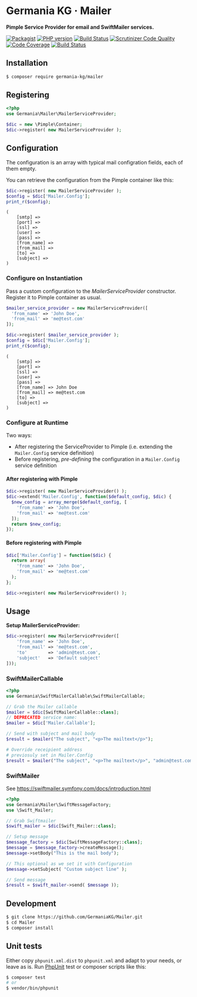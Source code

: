 # Germania KG · Mailer

**Pimple Service Provider for email and SwiftMailer services.**

[![Packagist](https://img.shields.io/packagist/v/germania-kg/mailer.svg?style=flat)](https://packagist.org/packages/germania-kg/mailer)
[![PHP version](https://img.shields.io/packagist/php-v/germania-kg/mailer.svg)](https://packagist.org/packages/germania-kg/mailer)
[![Build Status](https://img.shields.io/travis/GermaniaKG/Mailer.svg?label=Travis%20CI)](https://travis-ci.org/GermaniaKG/Mailer)
[![Scrutinizer Code Quality](https://scrutinizer-ci.com/g/GermaniaKG/Mailer/badges/quality-score.png?b=master)](https://scrutinizer-ci.com/g/GermaniaKG/Mailer/?branch=master)
[![Code Coverage](https://scrutinizer-ci.com/g/GermaniaKG/Mailer/badges/coverage.png?b=master)](https://scrutinizer-ci.com/g/GermaniaKG/Mailer/?branch=master)
[![Build Status](https://scrutinizer-ci.com/g/GermaniaKG/Mailer/badges/build.png?b=master)](https://scrutinizer-ci.com/g/GermaniaKG/Mailer/build-status/master)


## Installation

```bash
$ composer require germania-kg/mailer
```



## Registering


```php
<?php
use Germania\Mailer\MailerServiceProvider;

$dic = new \Pimple\Container;
$dic->register( new MailerServiceProvider );
```



## Configuration

The configuration is an array with typical mail configration fields, each of them empty.

You can retrieve the configuration from the Pimple container like this:

```php
$dic->register( new MailerServiceProvider );
$config = $dic['Mailer.Config'];
print_r($config);
```

```text
(
    [smtp] =>
    [port] =>
    [ssl] =>
    [user] => 
    [pass] =>
    [from_name] =>
    [from_mail] =>
    [to] =>
    [subject] =>
)
```

### Configure on Instantiation

Pass a custom configuration to the *MailerServiceProvider* constructor. Register it to Pimple container as usual.

```php
$mailer_service_provider = new MailerServiceProvider([
  'from_name' => 'John Doe',
  'from_mail' => 'me@test.com'
]);

$dic->register( $mailer_service_provider );
$config = $dic['Mailer.Config'];
print_r($config);
```

```text
(
    [smtp] =>
    [port] =>
    [ssl] => 
    [user] => 
    [pass] =>
    [from_name] => John Doe
    [from_mail] => me@test.com
    [to] =>
    [subject] =>
)
```

### Configure at Runtime

Two ways:

- After registering the ServiceProvider to Pimple (i.e. extending the `Mailer.Config` service definition) 
- Before registering, *pre-defining* the configuration in a `Mailer.Config` service definition

#### After registering with Pimple

```php
$dic->register( new MailerServiceProvider() );
$dic->extend('Mailer.Config', function($default_config, $dic) {
  $new_config = array_merge($default_config, [
    'from_name' => 'John Doe',
    'from_mail' => 'me@test.com'
  ]);
  return $new_config;
});
```

#### Before registering with Pimple

```php
$dic['Mailer.Config'] = function($dic) {
  return array(
    'from_name' => 'John Doe',
    'from_mail' => 'me@test.com'
  );
};

$dic->register( new MailerServiceProvider() );
```





## Usage

**Setup MailerServiceProvider:**

```php
$dic->register( new MailerServiceProvider([
    'from_name' => 'John Doe',
    'from_mail' => 'me@test.com',
    'to'        => 'admin@test.com',
  	'subject'   => 'Default subject'
]));
```



### SwiftMailerCallable

```php
<?php
use Germania\SwiftMailerCallable\SwiftMailerCallable;

// Grab the Mailer callable
$mailer = $dic[SwiftMailerCallable::class];
// DEPRECATED service name: 
$mailer = $dic['Mailer.Callable'];

// Send with subject and mail body
$result = $mailer("The subject", "<p>The mailtext</p>");

# Override receipient address
# previosuly set in Mailer.Config
$result = $mailer("The subject", "<p>The mailtext</p>", "admin@test.com");
```



### SwiftMailer

See https://swiftmailer.symfony.com/docs/introduction.html

```php
<?php
use Germania\Mailer\SwiftMessageFactory;
use \Swift_Mailer;

// Grab Swiftmailer
$swift_mailer = $dic[Swift_Mailer::class];  

// Setup message
$message_factory = $dic[SwiftMessageFactory::class];
$message = $message_factory->createMessage();
$message->setBody("This is the mail body");

// This optional as we set it with Configuration
$message->setSubject( "Custom subject line" );

// Send message
$result = $swift_mailer->send( $message ));
```







## Development

```bash
$ git clone https://github.com/GermaniaKG/Mailer.git
$ cd Mailer
$ composer install
```



## Unit tests

Either copy `phpunit.xml.dist` to `phpunit.xml` and adapt to your needs, or leave as is. Run [PhpUnit](https://phpunit.de/) test or composer scripts like this:

```bash
$ composer test
# or
$ vendor/bin/phpunit
```
